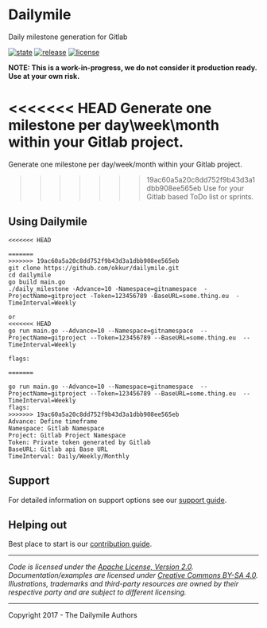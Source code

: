 # Dailymile

Daily milestone generation for Gitlab

 [![state](https://img.shields.io/badge/state-unstable-blue.svg)]() [![release](https://img.shields.io/github/release/okkur/dailymile.svg)](https://github.com/okkur/dailymile/releases) [![license](https://img.shields.io/github/license/okkur/dailymile.svg)](LICENSE)

**NOTE: This is a work-in-progress, we do not consider it production ready. Use at your own risk.**

<<<<<<< HEAD
Generate one milestone per day\week\month within your Gitlab project.
=======
Generate one milestone per day/week/month within your Gitlab project.
>>>>>>> 19ac60a5a20c8dd752f9b43d3a1dbb908ee565eb
Use for your Gitlab based ToDo list or sprints.

## Using Dailymile
```
<<<<<<< HEAD

=======
>>>>>>> 19ac60a5a20c8dd752f9b43d3a1dbb908ee565eb
git clone https://github.com/okkur/dailymile.git
cd dailymile
go build main.go
./daily_milestone -Advance=10 -Namespace=gitnamespace  -ProjectName=gitproject -Token=123456789 -BaseURL=some.thing.eu  -TimeInterval=Weekly

or
<<<<<<< HEAD
go run main.go --Advance=10 --Namespace=gitnamespace  --ProjectName=gitproject --Token=123456789 --BaseURL=some.thing.eu  --TimeInterval=Weekly

flags:

=======

go run main.go --Advance=10 --Namespace=gitnamespace  --ProjectName=gitproject --Token=123456789 --BaseURL=some.thing.eu  --TimeInterval=Weekly
flags:
>>>>>>> 19ac60a5a20c8dd752f9b43d3a1dbb908ee565eb
Advance: Define timeframe
Namespace: Gitlab Namespace
Project: Gitlab Project Namespace
Token: Private token generated by Gitlab
BaseURL: Gitlab api Base URL
TimeInterval: Daily/Weekly/Monthly

```
## Support
For detailed information on support options see our [support guide](/SUPPORT.md).

## Helping out
Best place to start is our [contribution guide](/CONTRIBUTING.md).

----

*Code is licensed under the [Apache License, Version 2.0](/LICENSE).*  
*Documentation/examples are licensed under [Creative Commons BY-SA 4.0](/docs/LICENSE).*  
*Illustrations, trademarks and third-party resources are owned by their respective party and are subject to different licensing.*

---

Copyright 2017 - The Dailymile Authors

